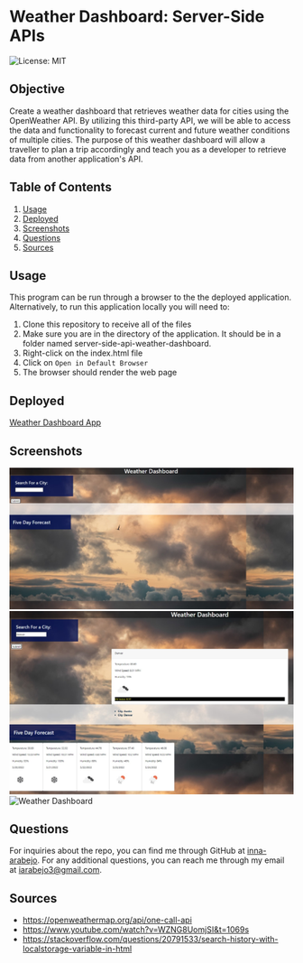 # Weather Dashboard: Server-Side APIs

![License: MIT](https://img.shields.io/badge/License-MIT-yellow.svg)

## Objective
Create a weather dashboard that retrieves weather data for cities using the OpenWeather API. By utilizing this third-party API, we will be able to access the data and functionality to forecast current and future weather conditions of multiple cities. The purpose of this weather dashboard will allow a traveller to plan a trip accordingly and teach you as a developer to retrieve data from another application's API. 

## Table of Contents
1. [Usage](#usage)
2. [Deployed](#deployed)
3. [Screenshots](#screenshots)
4. [Questions](#questions)
5. [Sources](#sources)

## Usage
This program can be run through a browser to the the deployed application. Alternatively, to run this application locally you will need to:

1. Clone this repository to receive all of the files
2. Make sure you are in the directory of the application. It should be in a folder named server-side-api-weather-dashboard.
3. Right-click on the index.html file
4. Click on `Open in Default Browser`
5. The browser should render the web page

## Deployed
[Weather Dashboard App](https://inna-arabejo.github.io/weather-dashboard/)

## Screenshots
![Weather Dashboard](./assets/images/weather-dashboard.jpg)
![Weather Dashboard](./assets/images/weather-search.jpg)
![Weather Dashboard](./assets/images/walkthrough.gif)

## Questions
For inquiries about the repo, you can find me through GitHub at [inna-arabejo](https://github.com/inna-arabejo). 
For any additional questions, you can reach me through my email at [iarabejo3@gmail.com](mailto:iarabejo3@gmail.com).

## Sources
- https://openweathermap.org/api/one-call-api
- https://www.youtube.com/watch?v=WZNG8UomjSI&t=1069s
- https://stackoverflow.com/questions/20791533/search-history-with-localstorage-variable-in-html